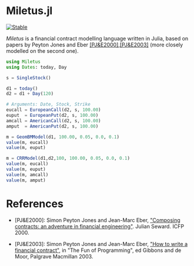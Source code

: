 # Miletus.jl
[![Stable](https://img.shields.io/badge/docs-stable-blue.svg)](https://juliahub.com/docs/Miletus/Sk1m2/1.0.0/)

*Miletus* is a financial contract modelling language written in Julia, based on papers by Peyton Jones and Eber [[PJ&E2000]](#PJE2000),[[PJ&E2003]](#PJE2003) (more closely modelled on the second one).


```julia
using Miletus
using Dates: today, Day

s = SingleStock()

d1 = today()
d2 = d1 + Day(120)

# Arguments: Date, Stock, Strike
eucall = EuropeanCall(d2, s, 100.00)
euput  = EuropeanPut(d2, s, 100.00)
amcall = AmericanCall(d2, s, 100.00)
amput  = AmericanPut(d2, s, 100.00)

m = GeomBMModel(d1, 100.00, 0.05, 0.0, 0.1)
value(m, eucall)
value(m, euput)

m = CRRModel(d1,d2,100, 100.00, 0.05, 0.0, 0.1)
value(m, eucall)
value(m, euput)
value(m, amcall)
value(m, amput)
```

# References

* <a id="PJE2000">[PJ&E2000]</a>: Simon Peyton Jones and Jean-Marc Eber, ["Composing contracts: an adventure in financial engineering"](http://research.microsoft.com/en-us/um/people/simonpj/Papers/financial-contracts/contracts-icfp.htm). Julian Seward. ICFP 2000. 

* <a id="PJE2003">[PJ&E2003]</a>: Simon Peyton Jones and Jean-Marc Eber, ["How to write a financial contract"](http://citeseerx.ist.psu.edu/viewdoc/summary?doi=10.1.1.14.7885), in "The Fun of Programming", ed Gibbons and de Moor, Palgrave Macmillan 2003.
